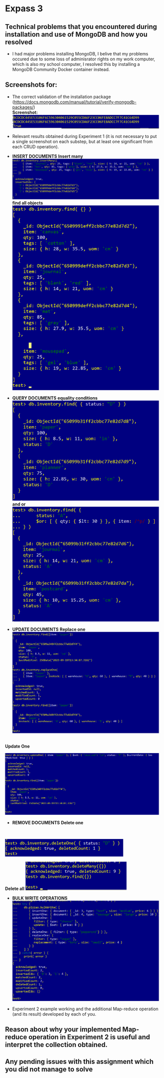 # Expass 3
## Technical problems that you encountered during installation and use of MongoDB and how you resolved
- I had major problems installing MongoDB, I belive that my problems occured due to some loss of adminisrator rights on my work computer, which is also my school computer, I resolved this by installing a MongoDB Community Docker container instead.

## Screenshots for:

- The correct validation of the installation package (https://docs.mongodb.com/manual/tutorial/verify-mongodb-packages/)
<br><b>Screenshot:</b>
![Screenshot of database schema](./checksum.png?raw=true)

- Relevant results obtained during Experiment 1 (it is not necessary to put a single screenshot on each substep, but at least one significant from each CRUD operation).
- <b>INSERT DOCUMENTS</b>
<b>Insert many</b>
![Screenshot of database schema](./insertMany.png?raw=true)
<b>find all objects</b>
![Screenshot of database schema](./findAllObjects.png?raw=true)

- <b>QUERY DOCUMENTS</b>
<b>equality conditions</b>
![Screenshot of database schema](./equality_condition.png?raw=true)
<b>and or</b>
![Screenshot of database schema](./and_or.png?raw=true)

- <b>UPDATE DOCUMENTS</b>
<b>Replace one</b>
![Screenshot of database schema](./replace_one.png?raw=true)
<br>
<b>Update One</b>
<br>

![Screenshot of database schema](./updateOne.png?raw=true)

- <b>REMOVE DOCUMENTS</b>
<b>Delete one</b>
<br>

![Screenshot of database schema](./delete_one.png?raw=true)
<br>

<b>Delete all</b>
![Screenshot of database schema](./delete_all.png?raw=true)

- <b>BULK WRITE OPERATIONS</b>
![Screenshot of database schema](./bulk_write.png?raw=true)


- Experiment 2 example working and the additional Map-reduce operation (and its result) developed by each of you.

## Reason about why your implemented Map-reduce operation in Experiment 2 is useful and interpret the collection obtained.

## Any pending issues with this assignment which you did not manage to solve
